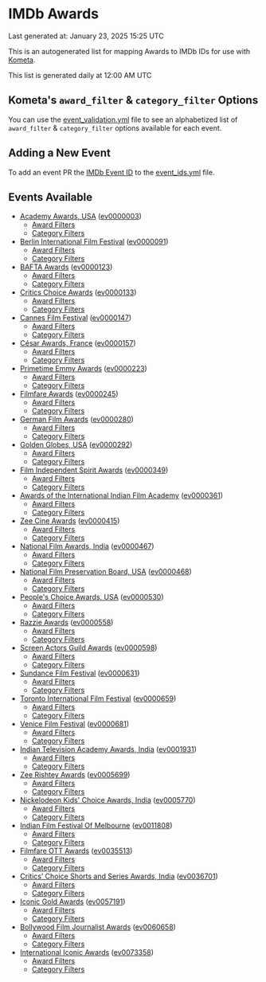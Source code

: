 # IMDb Awards

Last generated at: January 23, 2025 15:25 UTC

This is an autogenerated list for mapping Awards to IMDb IDs for use with [Kometa](https://github.com/Kometa-Team/Kometa).

This list is generated daily at 12:00 AM UTC 

## Kometa's `award_filter` & `category_filter` Options

You can use the [event_validation.yml](https://github.com/Kometa-Team/IMDb-Awards/blob/master/event_validation.yml) file to see an alphabetized list of `award_filter` & `category_filter` options available for each event.

## Adding a New Event

To add an event PR the [IMDb Event ID](https://www.imdb.com/event/all/) to the [event_ids.yml](https://github.com/Kometa-Team/IMDb-Awards/blob/master/event_ids.yml) file.

## Events Available

* [Academy Awards, USA](https://www.imdb.com/event/ev0000003) ([ev0000003](https://github.com/Kometa-Team/IMDb-Awards/blob/master/event_validation.yml#L1))
  * [Award Filters](https://github.com/Kometa-Team/IMDb-Awards/blob/master/event_validation.yml#L6)
  * [Category Filters](https://github.com/Kometa-Team/IMDb-Awards/blob/master/event_validation.yml#L14)
* [Berlin International Film Festival](https://www.imdb.com/event/ev0000091) ([ev0000091](https://github.com/Kometa-Team/IMDb-Awards/blob/master/event_validation.yml#L148))
  * [Award Filters](https://github.com/Kometa-Team/IMDb-Awards/blob/master/event_validation.yml#L153)
  * [Category Filters](https://github.com/Kometa-Team/IMDb-Awards/blob/master/event_validation.yml#L348)
* [BAFTA Awards](https://www.imdb.com/event/ev0000123) ([ev0000123](https://github.com/Kometa-Team/IMDb-Awards/blob/master/event_validation.yml#L625))
  * [Award Filters](https://github.com/Kometa-Team/IMDb-Awards/blob/master/event_validation.yml#L630)
  * [Category Filters](https://github.com/Kometa-Team/IMDb-Awards/blob/master/event_validation.yml#L663)
* [Critics Choice Awards](https://www.imdb.com/event/ev0000133) ([ev0000133](https://github.com/Kometa-Team/IMDb-Awards/blob/master/event_validation.yml#L1154))
  * [Award Filters](https://github.com/Kometa-Team/IMDb-Awards/blob/master/event_validation.yml#L1157)
  * [Category Filters](https://github.com/Kometa-Team/IMDb-Awards/blob/master/event_validation.yml#L1162)
* [Cannes Film Festival](https://www.imdb.com/event/ev0000147) ([ev0000147](https://github.com/Kometa-Team/IMDb-Awards/blob/master/event_validation.yml#L1263))
  * [Award Filters](https://github.com/Kometa-Team/IMDb-Awards/blob/master/event_validation.yml#L1268)
  * [Category Filters](https://github.com/Kometa-Team/IMDb-Awards/blob/master/event_validation.yml#L1435)
* [César Awards, France](https://www.imdb.com/event/ev0000157) ([ev0000157](https://github.com/Kometa-Team/IMDb-Awards/blob/master/event_validation.yml#L1665))
  * [Award Filters](https://github.com/Kometa-Team/IMDb-Awards/blob/master/event_validation.yml#L1668)
  * [Category Filters](https://github.com/Kometa-Team/IMDb-Awards/blob/master/event_validation.yml#L1673)
* [Primetime Emmy Awards](https://www.imdb.com/event/ev0000223) ([ev0000223](https://github.com/Kometa-Team/IMDb-Awards/blob/master/event_validation.yml#L1730))
  * [Award Filters](https://github.com/Kometa-Team/IMDb-Awards/blob/master/event_validation.yml#L1735)
  * [Category Filters](https://github.com/Kometa-Team/IMDb-Awards/blob/master/event_validation.yml#L1742)
* [Filmfare Awards](https://www.imdb.com/event/ev0000245) ([ev0000245](https://github.com/Kometa-Team/IMDb-Awards/blob/master/event_validation.yml#L2954))
  * [Award Filters](https://github.com/Kometa-Team/IMDb-Awards/blob/master/event_validation.yml#L2958)
  * [Category Filters](https://github.com/Kometa-Team/IMDb-Awards/blob/master/event_validation.yml#L2967)
* [German Film Awards](https://www.imdb.com/event/ev0000280) ([ev0000280](https://github.com/Kometa-Team/IMDb-Awards/blob/master/event_validation.yml#L3069))
  * [Award Filters](https://github.com/Kometa-Team/IMDb-Awards/blob/master/event_validation.yml#L3073)
  * [Category Filters](https://github.com/Kometa-Team/IMDb-Awards/blob/master/event_validation.yml#L3096)
* [Golden Globes, USA](https://www.imdb.com/event/ev0000292) ([ev0000292](https://github.com/Kometa-Team/IMDb-Awards/blob/master/event_validation.yml#L3169))
  * [Award Filters](https://github.com/Kometa-Team/IMDb-Awards/blob/master/event_validation.yml#L3174)
  * [Category Filters](https://github.com/Kometa-Team/IMDb-Awards/blob/master/event_validation.yml#L3182)
* [Film Independent Spirit Awards](https://www.imdb.com/event/ev0000349) ([ev0000349](https://github.com/Kometa-Team/IMDb-Awards/blob/master/event_validation.yml#L3348))
  * [Award Filters](https://github.com/Kometa-Team/IMDb-Awards/blob/master/event_validation.yml#L3351)
  * [Category Filters](https://github.com/Kometa-Team/IMDb-Awards/blob/master/event_validation.yml#L3360)
* [Awards of the International Indian Film Academy](https://www.imdb.com/event/ev0000361) ([ev0000361](https://github.com/Kometa-Team/IMDb-Awards/blob/master/event_validation.yml#L3400))
  * [Award Filters](https://github.com/Kometa-Team/IMDb-Awards/blob/master/event_validation.yml#L3402)
  * [Category Filters](https://github.com/Kometa-Team/IMDb-Awards/blob/master/event_validation.yml#L3411)
* [Zee Cine Awards](https://www.imdb.com/event/ev0000415) ([ev0000415](https://github.com/Kometa-Team/IMDb-Awards/blob/master/event_validation.yml#L3492))
  * [Award Filters](https://github.com/Kometa-Team/IMDb-Awards/blob/master/event_validation.yml#L3494)
  * [Category Filters](https://github.com/Kometa-Team/IMDb-Awards/blob/master/event_validation.yml#L3504)
* [National Film Awards, India](https://www.imdb.com/event/ev0000467) ([ev0000467](https://github.com/Kometa-Team/IMDb-Awards/blob/master/event_validation.yml#L3609))
  * [Award Filters](https://github.com/Kometa-Team/IMDb-Awards/blob/master/event_validation.yml#L3613)
  * [Category Filters](https://github.com/Kometa-Team/IMDb-Awards/blob/master/event_validation.yml#L3627)
* [National Film Preservation Board, USA](https://www.imdb.com/event/ev0000468) ([ev0000468](https://github.com/Kometa-Team/IMDb-Awards/blob/master/event_validation.yml#L3830))
  * [Award Filters](https://github.com/Kometa-Team/IMDb-Awards/blob/master/event_validation.yml#L3833)
  * [Category Filters](https://github.com/Kometa-Team/IMDb-Awards/blob/master/event_validation.yml#L3835)
* [People's Choice Awards, USA](https://www.imdb.com/event/ev0000530) ([ev0000530](https://github.com/Kometa-Team/IMDb-Awards/blob/master/event_validation.yml#L3838))
  * [Award Filters](https://github.com/Kometa-Team/IMDb-Awards/blob/master/event_validation.yml#L3841)
  * [Category Filters](https://github.com/Kometa-Team/IMDb-Awards/blob/master/event_validation.yml#L3844)
* [Razzie Awards](https://www.imdb.com/event/ev0000558) ([ev0000558](https://github.com/Kometa-Team/IMDb-Awards/blob/master/event_validation.yml#L4087))
  * [Award Filters](https://github.com/Kometa-Team/IMDb-Awards/blob/master/event_validation.yml#L4090)
  * [Category Filters](https://github.com/Kometa-Team/IMDb-Awards/blob/master/event_validation.yml#L4095)
* [Screen Actors Guild Awards](https://www.imdb.com/event/ev0000598) ([ev0000598](https://github.com/Kometa-Team/IMDb-Awards/blob/master/event_validation.yml#L4135))
  * [Award Filters](https://github.com/Kometa-Team/IMDb-Awards/blob/master/event_validation.yml#L4138)
  * [Category Filters](https://github.com/Kometa-Team/IMDb-Awards/blob/master/event_validation.yml#L4140)
* [Sundance Film Festival](https://www.imdb.com/event/ev0000631) ([ev0000631](https://github.com/Kometa-Team/IMDb-Awards/blob/master/event_validation.yml#L4166))
  * [Award Filters](https://github.com/Kometa-Team/IMDb-Awards/blob/master/event_validation.yml#L4169)
  * [Category Filters](https://github.com/Kometa-Team/IMDb-Awards/blob/master/event_validation.yml#L4219)
* [Toronto International Film Festival](https://www.imdb.com/event/ev0000659) ([ev0000659](https://github.com/Kometa-Team/IMDb-Awards/blob/master/event_validation.yml#L4331))
  * [Award Filters](https://github.com/Kometa-Team/IMDb-Awards/blob/master/event_validation.yml#L4334)
  * [Category Filters](https://github.com/Kometa-Team/IMDb-Awards/blob/master/event_validation.yml#L4390)
* [Venice Film Festival](https://www.imdb.com/event/ev0000681) ([ev0000681](https://github.com/Kometa-Team/IMDb-Awards/blob/master/event_validation.yml#L4467))
  * [Award Filters](https://github.com/Kometa-Team/IMDb-Awards/blob/master/event_validation.yml#L4472)
  * [Category Filters](https://github.com/Kometa-Team/IMDb-Awards/blob/master/event_validation.yml#L4814)
* [Indian Television Academy Awards, India](https://www.imdb.com/event/ev0001931) ([ev0001931](https://github.com/Kometa-Team/IMDb-Awards/blob/master/event_validation.yml#L5266))
  * [Award Filters](https://github.com/Kometa-Team/IMDb-Awards/blob/master/event_validation.yml#L5269)
  * [Category Filters](https://github.com/Kometa-Team/IMDb-Awards/blob/master/event_validation.yml#L5278)
* [Zee Rishtey Awards](https://www.imdb.com/event/ev0005699) ([ev0005699](https://github.com/Kometa-Team/IMDb-Awards/blob/master/event_validation.yml#L5470))
  * [Award Filters](https://github.com/Kometa-Team/IMDb-Awards/blob/master/event_validation.yml#L5472)
  * [Category Filters](https://github.com/Kometa-Team/IMDb-Awards/blob/master/event_validation.yml#L5474)
* [Nickelodeon Kids' Choice Awards, India](https://www.imdb.com/event/ev0005770) ([ev0005770](https://github.com/Kometa-Team/IMDb-Awards/blob/master/event_validation.yml#L5553))
  * [Award Filters](https://github.com/Kometa-Team/IMDb-Awards/blob/master/event_validation.yml#L5555)
  * [Category Filters](https://github.com/Kometa-Team/IMDb-Awards/blob/master/event_validation.yml#L5558)
* [Indian Film Festival Of Melbourne](https://www.imdb.com/event/ev0011808) ([ev0011808](https://github.com/Kometa-Team/IMDb-Awards/blob/master/event_validation.yml#L5593))
  * [Award Filters](https://github.com/Kometa-Team/IMDb-Awards/blob/master/event_validation.yml#L5595)
  * [Category Filters](https://github.com/Kometa-Team/IMDb-Awards/blob/master/event_validation.yml#L5607)
* [Filmfare OTT Awards](https://www.imdb.com/event/ev0035513) ([ev0035513](https://github.com/Kometa-Team/IMDb-Awards/blob/master/event_validation.yml#L5629))
  * [Award Filters](https://github.com/Kometa-Team/IMDb-Awards/blob/master/event_validation.yml#L5631)
  * [Category Filters](https://github.com/Kometa-Team/IMDb-Awards/blob/master/event_validation.yml#L5637)
* [Critics’ Choice Shorts and Series Awards, India](https://www.imdb.com/event/ev0036701) ([ev0036701](https://github.com/Kometa-Team/IMDb-Awards/blob/master/event_validation.yml#L5718))
  * [Award Filters](https://github.com/Kometa-Team/IMDb-Awards/blob/master/event_validation.yml#L5720)
  * [Category Filters](https://github.com/Kometa-Team/IMDb-Awards/blob/master/event_validation.yml#L5723)
* [Iconic Gold Awards](https://www.imdb.com/event/ev0057191) ([ev0057191](https://github.com/Kometa-Team/IMDb-Awards/blob/master/event_validation.yml#L5741))
  * [Award Filters](https://github.com/Kometa-Team/IMDb-Awards/blob/master/event_validation.yml#L5743)
  * [Category Filters](https://github.com/Kometa-Team/IMDb-Awards/blob/master/event_validation.yml#L5745)
* [Bollywood Film Journalist Awards](https://www.imdb.com/event/ev0060658) ([ev0060658](https://github.com/Kometa-Team/IMDb-Awards/blob/master/event_validation.yml#L5804))
  * [Award Filters](https://github.com/Kometa-Team/IMDb-Awards/blob/master/event_validation.yml#L5806)
  * [Category Filters](https://github.com/Kometa-Team/IMDb-Awards/blob/master/event_validation.yml#L5811)
* [International Iconic Awards](https://www.imdb.com/event/ev0073358) ([ev0073358](https://github.com/Kometa-Team/IMDb-Awards/blob/master/event_validation.yml#L5823))
  * [Award Filters](https://github.com/Kometa-Team/IMDb-Awards/blob/master/event_validation.yml#L5825)
  * [Category Filters](https://github.com/Kometa-Team/IMDb-Awards/blob/master/event_validation.yml#L5828)
